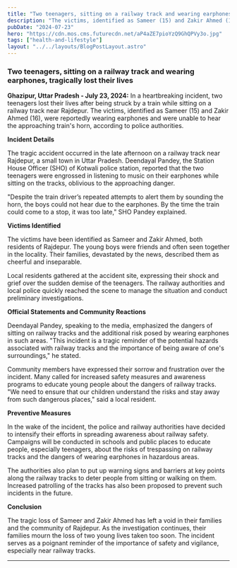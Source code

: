 ```yaml
---
title: "Two teenagers, sitting on a railway track and wearing earphones, tragically lost their lives"
description: "The victims, identified as Sameer (15) and Zakir Ahmed (16), were reportedly wearing earphones and were unable to hear the approaching train's horn, according to police authorities."
pubDate: "2024-07-23"
hero: "https://cdn.mos.cms.futurecdn.net/aP4aZE7pioYzQ9GhQPVy3o.jpg"
tags: ["health-and-lifestyle"]
layout: "../../layouts/BlogPostLayout.astro"
---
```

### Two teenagers, sitting on a railway track and wearing earphones, tragically lost their lives

**Ghazipur, Uttar Pradesh - July 23, 2024:** In a heartbreaking incident, two teenagers lost their lives after being struck by a train while sitting on a railway track near Rajdepur. The victims, identified as Sameer (15) and Zakir Ahmed (16), were reportedly wearing earphones and were unable to hear the approaching train's horn, according to police authorities.

**Incident Details**

The tragic accident occurred in the late afternoon on a railway track near Rajdepur, a small town in Uttar Pradesh. Deendayal Pandey, the Station House Officer (SHO) of Kotwali police station, reported that the two teenagers were engrossed in listening to music on their earphones while sitting on the tracks, oblivious to the approaching danger.

"Despite the train driver’s repeated attempts to alert them by sounding the horn, the boys could not hear due to the earphones. By the time the train could come to a stop, it was too late," SHO Pandey explained.

**Victims Identified**

The victims have been identified as Sameer and Zakir Ahmed, both residents of Rajdepur. The young boys were friends and often seen together in the locality. Their families, devastated by the news, described them as cheerful and inseparable. 

Local residents gathered at the accident site, expressing their shock and grief over the sudden demise of the teenagers. The railway authorities and local police quickly reached the scene to manage the situation and conduct preliminary investigations.

**Official Statements and Community Reactions**

Deendayal Pandey, speaking to the media, emphasized the dangers of sitting on railway tracks and the additional risk posed by wearing earphones in such areas. "This incident is a tragic reminder of the potential hazards associated with railway tracks and the importance of being aware of one's surroundings," he stated.

Community members have expressed their sorrow and frustration over the incident. Many called for increased safety measures and awareness programs to educate young people about the dangers of railway tracks. "We need to ensure that our children understand the risks and stay away from such dangerous places," said a local resident.

**Preventive Measures**

In the wake of the incident, the police and railway authorities have decided to intensify their efforts in spreading awareness about railway safety. Campaigns will be conducted in schools and public places to educate people, especially teenagers, about the risks of trespassing on railway tracks and the dangers of wearing earphones in hazardous areas.

The authorities also plan to put up warning signs and barriers at key points along the railway tracks to deter people from sitting or walking on them. Increased patrolling of the tracks has also been proposed to prevent such incidents in the future.

**Conclusion**

The tragic loss of Sameer and Zakir Ahmed has left a void in their families and the community of Rajdepur. As the investigation continues, their families mourn the loss of two young lives taken too soon. The incident serves as a poignant reminder of the importance of safety and vigilance, especially near railway tracks.

---